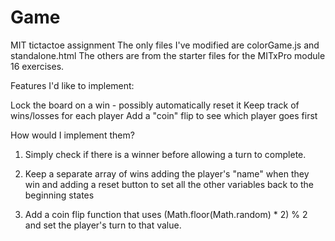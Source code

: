 # Game
MIT tictactoe assignment
The only files I've modified are colorGame.js and standalone.html  The others are from the starter files for the MITxPro module 16 exercises.


Features I'd like to implement: 

Lock the board on a win - possibly automatically reset it
Keep track of wins/losses for each player
Add a "coin" flip to see which player goes first

How would I implement them?

1. Simply check if there is a winner before allowing a turn to complete.

2. Keep a separate array of wins adding the player's "name" when they win and adding a reset button to set all the other variables back to the beginning states

3. Add a coin flip function that uses (Math.floor(Math.random) * 2) % 2 and set the player's turn to that value.
